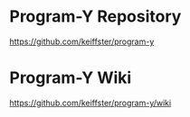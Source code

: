 # Program-Y Repository
https://github.com/keiffster/program-y

# Program-Y Wiki
https://github.com/keiffster/program-y/wiki

